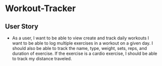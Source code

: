 # Workout-Tracker


## User Story

* As a user, I want to be able to view create and track daily workouts
I want to be able to log multiple exercises in a workout on a given day. I    should also be able to track the name, type, weight, sets, reps, and duration of exercise. If the exercise is a cardio exercise, I should be able to track my distance traveled. 